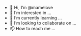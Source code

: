 - 👋 Hi, I’m @mamelove
- 👀 I’m interested in ...
- 🌱 I’m currently learning ...
- 💞️ I’m looking to collaborate on ...
- 📫 How to reach me ...

<!---
mamelove/mamelove is a ✨ special ✨ repository because its `README.md` (this file) appears on your GitHub profile.
You can click the Preview link to take a look at your changes.
--->
